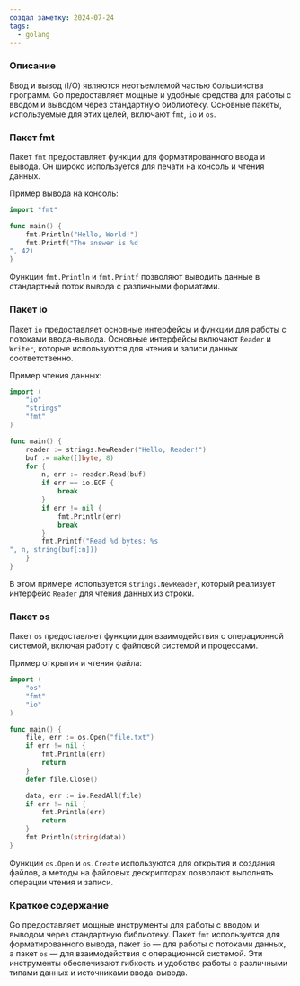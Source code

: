 ```yaml
---
создал заметку: 2024-07-24
tags:
  - golang
---
```

### Описание
Ввод и вывод (I/O) являются неотъемлемой частью большинства программ. Go предоставляет мощные и удобные средства для работы с вводом и выводом через стандартную библиотеку. Основные пакеты, используемые для этих целей, включают `fmt`, `io` и `os`.

### Пакет fmt

Пакет `fmt` предоставляет функции для форматированного ввода и вывода. Он широко используется для печати на консоль и чтения данных.

Пример вывода на консоль:
```go
import "fmt"

func main() {
    fmt.Println("Hello, World!")
    fmt.Printf("The answer is %d
", 42)
}
```
Функции `fmt.Println` и `fmt.Printf` позволяют выводить данные в стандартный поток вывода с различными форматами.

### Пакет io

Пакет `io` предоставляет основные интерфейсы и функции для работы с потоками ввода-вывода. Основные интерфейсы включают `Reader` и `Writer`, которые используются для чтения и записи данных соответственно.

Пример чтения данных:
```go
import (
    "io"
    "strings"
    "fmt"
)

func main() {
    reader := strings.NewReader("Hello, Reader!")
    buf := make([]byte, 8)
    for {
        n, err := reader.Read(buf)
        if err == io.EOF {
            break
        }
        if err != nil {
            fmt.Println(err)
            break
        }
        fmt.Printf("Read %d bytes: %s
", n, string(buf[:n]))
    }
}
```
В этом примере используется `strings.NewReader`, который реализует интерфейс `Reader` для чтения данных из строки.

### Пакет os

Пакет `os` предоставляет функции для взаимодействия с операционной системой, включая работу с файловой системой и процессами.

Пример открытия и чтения файла:
```go
import (
    "os"
    "fmt"
    "io"
)

func main() {
    file, err := os.Open("file.txt")
    if err != nil {
        fmt.Println(err)
        return
    }
    defer file.Close()

    data, err := io.ReadAll(file)
    if err != nil {
        fmt.Println(err)
        return
    }
    fmt.Println(string(data))
}
```
Функции `os.Open` и `os.Create` используются для открытия и создания файлов, а методы на файловых дескрипторах позволяют выполнять операции чтения и записи.

### Краткое содержание

Go предоставляет мощные инструменты для работы с вводом и выводом через стандартную библиотеку. Пакет `fmt` используется для форматированного вывода, пакет `io` — для работы с потоками данных, а пакет `os` — для взаимодействия с операционной системой. Эти инструменты обеспечивают гибкость и удобство работы с различными типами данных и источниками ввода-вывода.
